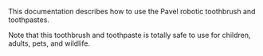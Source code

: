 This documentation describes how to use the Pavel robotic
toothbrush and toothpastes.

Note that this toothbrush and toothpaste is totally safe to
use for children, adults, pets, and wildlife.
